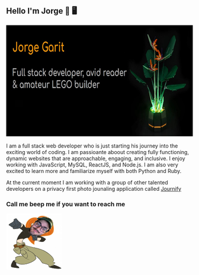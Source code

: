 ## Hello I'm Jorge 🥸 🖥️

<img src="./images/banner.jpg" alt= "banner that syays Jorge Garit - Full stack developer, avid reader, and amateur LEGO builder" width="100%" height="300">

I am a full stack web developer who is just starting his journey into the exciting world of coding. I am passioante aboout creating fully functioning, dynamic websites that are approachable, engaging, and inclusive. I enjoy working with JavaScript, MySQL, ReactJS, and Node.js. I am also very excited to learn more and familiarize myself with both Python and Ruby. 

At the current moment I am working with a group of other talented developers on a privacy first photo jounaling application called <a href="https://salty-forest-28898.herokuapp.com/login" target="_blank">Journify</a> 

### Call me beep me if you want to reach me 
<img src="./images/callme.jpg" height="150" width="150">


<!--
**jorgegarit/jorgegarit** is a ✨ _special_ ✨ repository because its `README.md` (this file) appears on your GitHub profile.

Here are some ideas to get you started:

- 🔭 I’m currently working on ...
- 🌱 I’m currently learning ...
- 👯 I’m looking to collaborate on ...
- 🤔 I’m looking for help with ...
- 💬 Ask me about ...
- 📫 How to reach me: ...
- 😄 Pronouns: ...
- ⚡ Fun fact: ...
-->
